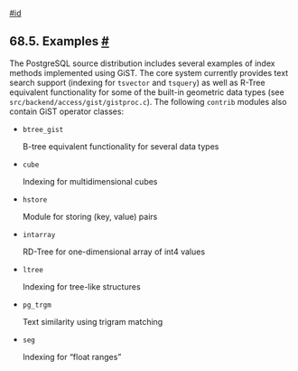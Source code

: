 [#id](#GIST-EXAMPLES)

## 68.5. Examples [#](#GIST-EXAMPLES)

The PostgreSQL source distribution includes several examples of index methods implemented using GiST. The core system currently provides text search support (indexing for `tsvector` and `tsquery`) as well as R-Tree equivalent functionality for some of the built-in geometric data types (see `src/backend/access/gist/gistproc.c`). The following `contrib` modules also contain GiST operator classes:

* `btree_gist`

  B-tree equivalent functionality for several data types

* `cube`

  Indexing for multidimensional cubes

* `hstore`

  Module for storing (key, value) pairs

* `intarray`

  RD-Tree for one-dimensional array of int4 values

* `ltree`

  Indexing for tree-like structures

* `pg_trgm`

  Text similarity using trigram matching

* `seg`

  Indexing for “float ranges”